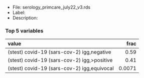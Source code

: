 

* File: serology_primcare_july22_v3.rds
* Label: 
* Description: 

### Top 5 variables
| value                                       |   frac |
|:--------------------------------------------|-------:|
| (stest) covid-19 (sars-cov-2) igg,negative  | 0.59   |
| (stest) covid-19 (sars-cov-2) igg,>positive | 0.41   |
| (stest) covid-19 (sars-cov-2) igg,equivocal | 0.0071 |
        